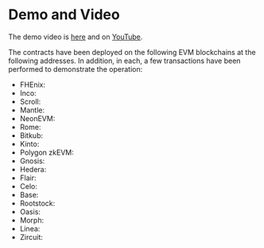 # Demo and Video

The demo video is [here]() and on [YouTube]().

The contracts have been deployed on the following EVM blockchains at the following addresses. In addition, in each, a few transactions have been performed to demonstrate the operation:

- FHEnix: 
- Inco:
- Scroll:
- Mantle:
- NeonEVM:
- Rome:
- Bitkub: 
- Kinto: 
- Polygon zkEVM: 
- Gnosis: 
- Hedera: 
- Flair:
- Celo: 
- Base: 
- Rootstock: 
- Oasis: 
- Morph: 
- Linea: 
- Zircuit: 
